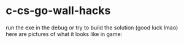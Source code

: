 # c-cs-go-wall-hacks

run the exe in the debug or try to build the solution (good luck lmao)
<br>
here are pictures of what it looks like in game:
<br>
<img>
